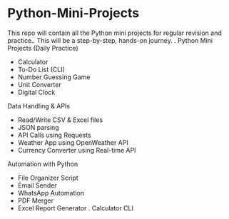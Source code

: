 # Python-Mini-Projects
This repo will contain all the Python mini projects for regular revision and practice.. This will be a step-by-step, hands-on journey.
.
Python Mini Projects (Daily Practice)  
- Calculator  
- To-Do List (CLI)  
- Number Guessing Game  
- Unit Converter  
- Digital Clock

Data Handling & APIs  
- Read/Write CSV & Excel files  
- JSON parsing  
- API Calls using Requests  
- Weather App using OpenWeather API  
- Currency Converter using Real-time API  

 Automation with Python  
- File Organizer Script  
- Email Sender  
- WhatsApp Automation  
- PDF Merger  
- Excel Report Generator 
.
Calculator CLI
